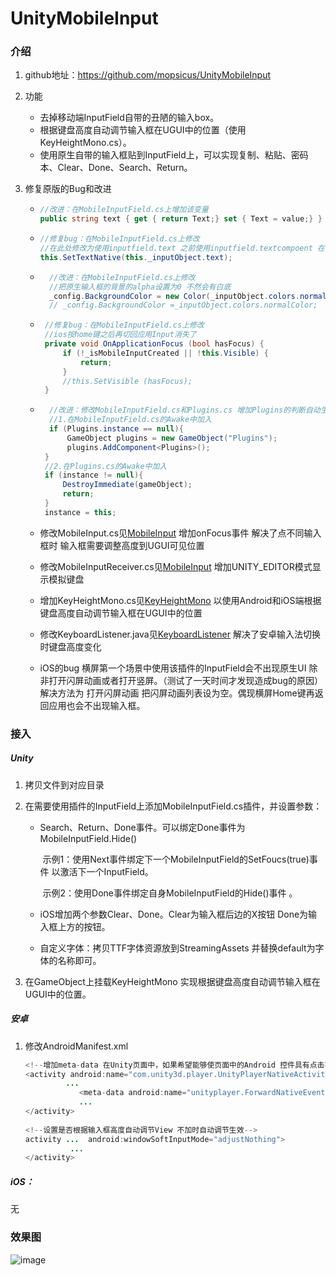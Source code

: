 # UnityMobileInput

### 介绍

1. github地址：https://github.com/mopsicus/UnityMobileInput

2. 功能
   - 去掉移动端InputField自带的丑陋的输入box。
   - 根据键盘高度自动调节输入框在UGUI中的位置（使用KeyHeightMono.cs）。
   - 使用原生自带的输入框贴到InputField上，可以实现复制、粘贴、密码本、Clear、Done、Search、Return。
   
3. 修复原版的Bug和改进

   + ```c#
     //改进：在MobileInputField.cs上增加该变量
     public string text { get { return Text;} set { Text = value;} }
     ```
     
   + ```c#
     //修复bug：在MobileInputField.cs上修改
     //在此处修改为使用inputfield.text 之前使用inputfield.textcompoent 在密码类型的inputfield上 会出现bug
     this.SetTextNative(this._inputObject.text);
     ```
     
   + ```c#
       //改进：在MobileInputField.cs上修改
       //把原生输入框的背景的alpha设置为0 不然会有白底
       _config.BackgroundColor = new Color(_inputObject.colors.normalColor.r, _inputObject.colors.normalColor.g, _inputObject.colors.normalColor.b, 0);
       // _config.BackgroundColor =_inputObject.colors.normalColor;
       ```
       
    + ```c#
       //修复bug：在MobileInputField.cs上修改 
       //ios按home键之后再切回应用Input消失了
       private void OnApplicationFocus (bool hasFocus) {
           if (!_isMobileInputCreated || !this.Visible) {
               return;
           }
           //this.SetVisible (hasFocus);
       }
       ```
    + ```c#
    	//改进：修改MobileInputField.cs和Plugins.cs 增加Plugins的判断自动生成Plugins 无需提前挂载Plugins脚本
        //1.在MobileInputField.cs的Awake中加入
        if (Plugins.instance == null){
            GameObject plugins = new GameObject("Plugins");
            plugins.AddComponent<Plugins>();
       }
       //2.在Plugins.cs的Awake中加入
       if (instance != null){
           DestroyImmediate(gameObject);
           return;
       }
       instance = this;
       ```
   + 修改MobileInput.cs见[MobileInput](https://github.com/yoyohan1/Unity_MobileInput/blob/master/UnityMobileInput/Scripts/MobileInput.cs)  增加onFocus事件 解决了点不同输入框时 输入框需要调整高度到UGUI可见位置
   
   + 修改MobileInputReceiver.cs见[MobileInput](https://github.com/yoyohan1/Unity_MobileInput/blob/master/UnityMobileInput/Scripts/MobileInput.cs) 增加UNITY_EDITOR模式显示模拟键盘
   
   + 增加KeyHeightMono.cs见[KeyHeightMono](https://github.com/yoyohan1/Unity_MobileInput/blob/master/UnityMobileInput/Scripts/KeyHeightMono.cs) 以使用Android和iOS端根据键盘高度自动调节输入框在UGUI中的位置
   
   + 修改KeyboardListener.java见[KeyboardListener](https://github.com/yoyohan1/Unity_MobileInput/blob/master/AndroidJar_MobileInput/mobileinput/src/main/java/ru/mopsicus/mobileinput/KeyboardListener.java) 解决了安卓输入法切换时键盘高度变化
   
   + iOS的bug 横屏第一个场景中使用该插件的InputField会不出现原生UI 除非打开闪屏动画或者打开竖屏。（测试了一天时间才发现造成bug的原因）解决方法为 打开闪屏动画 把闪屏动画列表设为空。偶现横屏Home键再返回应用也会不出现输入框。
### 接入

##### Unity

1. 拷贝文件到对应目录

3. 在需要使用插件的InputField上添加MobileInputField.cs插件，并设置参数：

   + Search、Return、Done事件。可以绑定Done事件为MobileInputField.Hide()

     ​	示例1：使用Next事件绑定下一个MobileInputField的SetFoucs(true)事件 以激活下一个InputField。 

     ​	示例2：使用Done事件绑定自身MobileInputField的Hide()事件 。

   + iOS增加两个参数Clear、Done。Clear为输入框后边的X按钮 Done为输入框上方的按钮。

   + 自定义字体：拷贝TTF字体资源放到StreamingAssets  并替换default为字体的名称即可。
   
4. 在GameObject上挂载KeyHeightMono 实现根据键盘高度自动调节输入框在UGUI中的位置。

##### 安卓

1. 修改AndroidManifest.xml

   ```java
   <!--增加meta-data 在Unity页面中，如果希望能够使页面中的Android 控件具有点击事件，需要增加meta-data，值需设置为true-->
   <activity android:name="com.unity3d.player.UnityPlayerNativeActivity" android:label="@string/app_name"
       		...
               <meta-data android:name="unityplayer.ForwardNativeEventsToDalvik" android:value="true" />
               ...
   </activity>
                   
   <!--设置是否根据输入框高度自动调节View 不加时自动调节生效-->   
   activity ...  android:windowSoftInputMode="adjustNothing">
   			 ...
   </activity>           
   ```


##### iOS：

无

### 效果图

![image](https://github.com/yoyohan1/Unity_MobileInput/blob/master/移动端InputField演示.gif)

